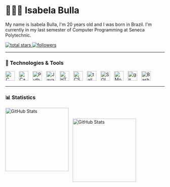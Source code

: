 # 👩🏻‍💻 Isabela Bulla

My name is Isabela Bulla, I'm 20 years old and I was born in Brazil. I'm currently in my last semester of Computer Programming at Seneca Polytechnic.

<p align="start">
    <a href="https://github.com/IsabelaBulla?tab=repositories&sort=stargazers">
        <img 
        alt="total stars"  
        title="Total stars on GitHub" 
        src="https://custom-icon-badges.demolab.com/github/stars/IsabelaBulla?color=55960c&style=for-the-badge&labelColor=488207&logo=star"
            />
    </a>
    <a href="https://github.com/IsabelaBulla?tab=followers">
         <img 
         alt="followers" 
         title="Follow me on Github"
         src="https://custom-icon-badges.demolab.com/github/followers/IsabelaBulla?color=236ad3&labelColor=1155ba&style=for-the-badge&logo=person-add&label=Follow&logoColor=white"
         />
    </a>
      
</p>

---

### 🤖 Technologies & Tools

<img 
    align="left"
    alt="C"
    title="C"
    width="30px"
    style="padding-right: 10px;"
    src="https://cdn.jsdelivr.net/gh/devicons/devicon@latest/icons/c/c-original.svg" 
/>
<img 
    align="left"
    alt="C++"
    title="C++"
    width="30px"
    style="padding-right: 10px;"
    src="https://cdn.jsdelivr.net/gh/devicons/devicon@latest/icons/cplusplus/cplusplus-original.svg" 
/>
<img 
    align="left"
    alt="Python"
    title="Python"
    width="30px"
    style="padding-right: 10px;"
    src="https://cdn.jsdelivr.net/gh/devicons/devicon@latest/icons/python/python-original.svg" 
/>
<img 
    align="left"
    alt="JavaScript"
    title="JavaScript"
    width="30px"
    style="padding-right: 10px;"
    src="https://cdn.jsdelivr.net/gh/devicons/devicon@latest/icons/javascript/javascript-original.svg" 
/>
<img 
    align="left"
    alt="HTML"
    title="HTML"
    width="30px"
    style="padding-right: 10px;"
    src="https://cdn.jsdelivr.net/gh/devicons/devicon@latest/icons/html5/html5-original.svg" 
/>
<img 
    align="left"
    alt="CSS"
    title="CSS"
    width="30px"
    style="padding-right: 10px;"
    src="https://cdn.jsdelivr.net/gh/devicons/devicon@latest/icons/css3/css3-original.svg" 
/>
<img 
    align="left"
    alt="tailwindcss"
    title="tailwindcss"
    width="30px"
    style="padding-right: 10px;"
    src="https://cdn.jsdelivr.net/gh/devicons/devicon@latest/icons/tailwindcss/tailwindcss-original.svg" 
/>
<img 
    align="left"
    alt="SQL Developer"
    title="SQL Developer"
    width="30px"
    style="padding-right: 10px;"
    src="https://cdn.jsdelivr.net/gh/devicons/devicon@latest/icons/sqldeveloper/sqldeveloper-original.svg" 
/>
<img 
    align="left"
    alt="MongoDB"
    title="MongoDB"
    width="30px"
    style="padding-right: 10px;"
    src="https://cdn.jsdelivr.net/gh/devicons/devicon@latest/icons/mongodb/mongodb-original.svg" 
/>
<img 
    align="left"
    alt="git"
    title="git"
    width="30px"
    style="padding-right: 10px;"
    src="https://cdn.jsdelivr.net/gh/devicons/devicon@latest/icons/git/git-original.svg" 
/>
<img 
    align="left"
    alt="Bash"
    title="Bash"
    width="30px"
    style="padding-right: 10px;"
    src="https://cdn.jsdelivr.net/gh/devicons/devicon@latest/icons/bash/bash-original.svg" 
/>

<br/>
<br/>

---

### 📊 Statistics


<img 
   align="left" 
   alt="GitHub Stats" 
   height="200" 
   style="padding-right: 10px;" 
   src="https://github-readme-stats.vercel.app/api?username=IsabelaBulla&show_icons=true&theme=tokyonight&include_all_commits=true" 
/>
<br/>
<br/>
<img 
      align="left" 
      alt="GitHub Stats" 
      height="200" 
      src="https://github-readme-stats.vercel.app/api/top-langs/?username=IsabelaBulla&theme=tokyonight&layout=compact&custom_title=Technologies" 
  />







